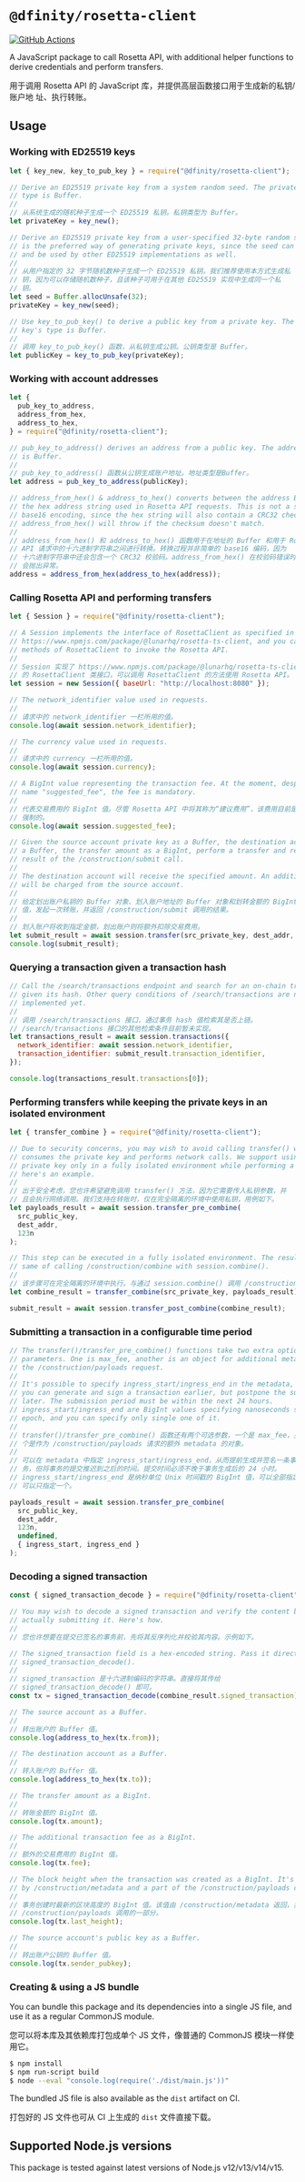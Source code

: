 # `@dfinity/rosetta-client`

[![GitHub Actions](https://github.com/dfinity/rosetta-client/workflows/integration-test/badge.svg?branch=master)](https://github.com/dfinity/rosetta-client/actions?query=branch%3Amaster)

A JavaScript package to call Rosetta API, with additional helper functions to
derive credentials and perform transfers.

用于调用 Rosetta API 的 JavaScript 库，并提供高层函数接口用于生成新的私钥/账户地
址、执行转账。

## Usage

### Working with ED25519 keys

```javascript
let { key_new, key_to_pub_key } = require("@dfinity/rosetta-client");

// Derive an ED25519 private key from a system random seed. The private key's
// type is Buffer.
//
// 从系统生成的随机种子生成一个 ED25519 私钥。私钥类型为 Buffer。
let privateKey = key_new();

// Derive an ED25519 private key from a user-specified 32-byte random seed. This
// is the preferred way of generating private keys, since the seed can be stored
// and be used by other ED25519 implementations as well.
//
// 从用户指定的 32 字节随机数种子生成一个 ED25519 私钥。我们推荐使用本方式生成私
// 钥，因为可以存储随机数种子，且该种子可用于在其他 ED25519 实现中生成同一个私
// 钥。
let seed = Buffer.allocUnsafe(32);
privateKey = key_new(seed);

// Use key_to_pub_key() to derive a public key from a private key. The public
// key's type is Buffer.
//
// 调用 key_to_pub_key() 函数，从私钥生成公钥。公钥类型是 Buffer。
let publicKey = key_to_pub_key(privateKey);
```

### Working with account addresses

```javascript
let {
  pub_key_to_address,
  address_from_hex,
  address_to_hex,
} = require("@dfinity/rosetta-client");

// pub_key_to_address() derives an address from a public key. The address type
// is Buffer.
//
// pub_key_to_address() 函数从公钥生成账户地址。地址类型是Buffer。
let address = pub_key_to_address(publicKey);

// address_from_hex() & address_to_hex() converts between the address Buffer and
// the hex address string used in Rosetta API requests. This is not a simple
// base16 encoding, since the hex string will also contain a CRC32 checksum.
// address_from_hex() will throw if the checksum doesn't match.
//
// address_from_hex() 和 address_to_hex() 函数用于在地址的 Buffer 和用于 Rosetta
// API 请求中的十六进制字符串之间进行转换。转换过程并非简单的 base16 编码，因为
// 十六进制字符串中还会包含一个 CRC32 校验码。address_from_hex() 在校验码错误时
// 会抛出异常。
address = address_from_hex(address_to_hex(address));
```

### Calling Rosetta API and performing transfers

```javascript
let { Session } = require("@dfinity/rosetta-client");

// A Session implements the interface of RosettaClient as specified in
// https://www.npmjs.com/package/@lunarhq/rosetta-ts-client, and you can use
// methods of RosettaClient to invoke the Rosetta API.
//
// Session 实现了 https://www.npmjs.com/package/@lunarhq/rosetta-ts-client 描述
// 的 RosettaClient 类接口，可以调用 RosettaClient 的方法使用 Rosetta API。
let session = new Session({ baseUrl: "http://localhost:8080" });

// The network_identifier value used in requests.
//
// 请求中的 network_identifier 一栏所用的值。
console.log(await session.network_identifier);

// The currency value used in requests.
//
// 请求中的 currency 一栏所用的值。
console.log(await session.currency);

// A BigInt value representing the transaction fee. At the moment, despite the
// name "suggested_fee", the fee is mandatory.
//
// 代表交易费用的 BigInt 值。尽管 Rosetta API 中将其称为“建议费用”，该费用目前是
// 强制的。
console.log(await session.suggested_fee);

// Given the source account private key as a Buffer, the destination account as
// a Buffer, the transfer amount as a BigInt, perform a transfer and return the
// result of the /construction/submit call.
//
// The destination account will receive the specified amount. An additional fee
// will be charged from the source account.
//
// 给定划出账户私钥的 Buffer 对象、划入账户地址的 Buffer 对象和划转金额的 BigInt
// 值，发起一次转账，并返回 /construction/submit 调用的结果。
//
// 划入账户将收到指定金额，划出账户则将额外扣除交易费用。
let submit_result = await session.transfer(src_private_key, dest_addr, 123n);
console.log(submit_result);
```

### Querying a transaction given a transaction hash

```javascript
// Call the /search/transactions endpoint and search for an on-chain transaction
// given its hash. Other query conditions of /search/transactions are not
// implemented yet.
//
// 调用 /search/transactions 接口，通过事务 hash 值检索其是否上链。
// /search/transactions 接口的其他检索条件目前暂未实现。
let transactions_result = await session.transactions({
  network_identifier: await session.network_identifier,
  transaction_identifier: submit_result.transaction_identifier,
});

console.log(transactions_result.transactions[0]);
```

### Performing transfers while keeping the private keys in an isolated environment

```javascript
let { transfer_combine } = require("@dfinity/rosetta-client");

// Due to security concerns, you may wish to avoid calling transfer() which
// consumes the private key and performs network calls. We support using the
// private key only in a fully isolated environment while performing a transfer,
// here's an example.
//
// 出于安全考虑，您也许希望避免调用 transfer() 方法，因为它需要传入私钥参数，并
// 且会执行网络调用。我们支持在转账时，仅在完全隔离的环境中使用私钥，用例如下。
let payloads_result = await session.transfer_pre_combine(
  src_public_key,
  dest_addr,
  123n
);

// This step can be executed in a fully isolated environment. The result is the
// same of calling /construction/combine with session.combine().
//
// 该步骤可在完全隔离的环境中执行。与通过 session.combine() 调用 /construction/combine 的结果相同。
let combine_result = transfer_combine(src_private_key, payloads_result);

submit_result = await session.transfer_post_combine(combine_result);
```

### Submitting a transaction in a configurable time period

```javascript
// The transfer()/transfer_pre_combine() functions take two extra optional
// parameters. One is max_fee, another is an object for additional metadata in
// the /construction/payloads request.
//
// It's possible to specify ingress_start/ingress_end in the metadata, so that
// you can generate and sign a transaction earlier, but postpone the submission
// later. The submission period must be within the next 24 hours.
// ingress_start/ingress_end are BigInt values specifying nanoseconds since unix
// epoch, and you can specify only single one of it.
//
// transfer()/transfer_pre_combine() 函数还有两个可选参数，一个是 max_fee，另一
// 个是作为 /construction/payloads 请求的额外 metadata 的对象。
//
// 可以在 metadata 中指定 ingress_start/ingress_end，从而提前生成并签名一条事
// 务，但将事务的提交推迟到之后的时间。提交时间必须不晚于事务生成后的 24 小时。
// ingress_start/ingress_end 是纳秒单位 Unix 时间戳的 BigInt 值，可以全部指定也
// 可以只指定一个。

payloads_result = await session.transfer_pre_combine(
  src_public_key,
  dest_addr,
  123n,
  undefined,
  { ingress_start, ingress_end }
);
```

### Decoding a signed transaction

```javascript
const { signed_transaction_decode } = require("@dfinity/rosetta-client");

// You may wish to decode a signed transaction and verify the content before
// actually submitting it. Here's how.
//
// 您也许想要在提交已签名的事务前，先将其反序列化并校验其内容。示例如下。

// The signed_transaction field is a hex-encoded string. Pass it directly to
// signed_transaction_decode().
//
// signed_transaction 是十六进制编码的字符串。直接将其传给
// signed_transaction_decode() 即可。
const tx = signed_transaction_decode(combine_result.signed_transaction);

// The source account as a Buffer.
//
// 转出账户的 Buffer 值。
console.log(address_to_hex(tx.from));

// The destination account as a Buffer.
//
// 转入账户的 Buffer 值。
console.log(address_to_hex(tx.to));

// The transfer amount as a BigInt.
//
// 转账金额的 BigInt 值。
console.log(tx.amount);

// The additional transaction fee as a BigInt.
//
// 额外的交易费用的 BigInt 值。
console.log(tx.fee);

// The block height when the transaction was created as a BigInt. It's returned
// by /construction/metadata and a part of the /construction/payloads call.
//
// 事务创建时最新的区块高度的 BigInt 值。该值由 /construction/metadata 返回，并作为
// /construction/payloads 调用的一部分。
console.log(tx.last_height);

// The source account's public key as a Buffer.
//
// 转出账户公钥的 Buffer 值。
console.log(tx.sender_pubkey);
```

### Creating & using a JS bundle

You can bundle this package and its dependencies into a single JS file, and use
it as a regular CommonJS module.

您可以将本库及其依赖库打包成单个 JS 文件，像普通的 CommonJS 模块一样使用它。

```sh
$ npm install
$ npm run-script build
$ node --eval "console.log(require('./dist/main.js'))"
```

The bundled JS file is also available as the `dist` artifact on CI.

打包好的 JS 文件也可从 CI 上生成的 `dist` 文件直接下载。

## Supported Node.js versions

This package is tested against latest versions of Node.js v12/v13/v14/v15.

[rosetta-ts-client]: https://github.com/lunarhq/rosetta-ts-client

<!--
## TODO

- [x] Watch out for the next test net deployment, set appropriate default fee.
- [x] Given a transaction hash, query the transfer status and confirm if it
      reached the chain or is rejected. Since `ic-rosetta-api` doesn't implement
      [`/search/transactions`][search_transactions] yet, the JavaScript SDK may need
      to workaround this by polling all blocks and doing its own indexing.
- [ ] Error handling in the polling logic.
- [ ] Other high-level Rosetta API wrappers (or redirect underlying
  `RosettaClient` method calls so to avoid some boilerplates in the request,
  e.g. `network_identifier`).
- [x] Proper license & packaging.
- [ ] Better names.

[search_transactions]: https://www.rosetta-api.org/docs/SearchApi.html#searchtransactions
-->
